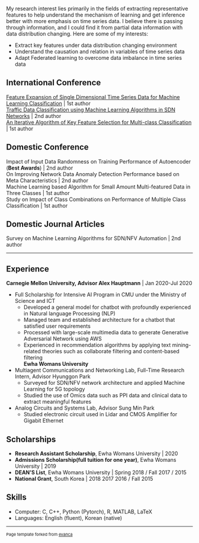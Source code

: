 <!--### Research Interests-->
My research interest lies primarily in the fields of extracting representative features to help understand the
mechanism of learning and get inference better with more emphasis on time series data. I believe there is
passing through information, and I could find it from partial data information with data distribution changing. Here
are some of my interests:

* Extract key features under data distribution changing environment
* Understand the causation and relation in variables of time series data
* Adapt Federated learning to overcome data imbalance in time series data

<!--### Publications-->
## International Conference
[Feature Expansion of Single Dimensional Time Series Data for Machine Learning Classification](/pdf/ICUFN2021.pdf)  | 1st author  
[Traffic Data Classification using Machine Learning Algorithms in SDN Networks](/pdf/ICTC2020.pdf)  | 2nd author  
[An Iterative Algorithm of Key Feature Selection for Multi-class Classification](/pdf/ICUFN2019.pdf)  | 1st author  

## Domestic Conference
Impact of Input Data Randomness on Training Performance of Autoencoder (**Best Awards**) | 2nd author\
On Improving Network Data Anomaly Detection Performance based on Meta Characteristics  | 2nd author\
Machine Learning based Algorithm for Small Amount Multi-featured Data in Three Classes  | 1st author\
Study on Impact of Class Combinations on Performance of Multiple Class Classification  | 1st author

## Domestic Journal Articles
Survey on Machine Learning Algorithms for SDN/NFV Automation  | 2nd author  

<!--
### Projects
- **Supervised Agile Machine Learning Techniques for Network Automation based on Network Data Analytic Function** | 2019–Present\
*meta information, deep learning, machine learning*
- **Language-Conditioning Processing System based on Connectionism Model and Machine Learning for Age-Related Language Impairment Prediction** | 2019–2020\
*linear regression, feature selection*
-->
---

## Experience
**Carnegie Mellon University, Advisor Alex Hauptmann** | Jan 2020-Jul 2020
- Full Scholarship for Intensive AI Program in CMU under the Ministry of Science and ICT
  * Developed a general model for chatbot with profoundly experienced in Natural language Processing (NLP)
  * Managed team and established architecture for a chatbot that satisfied user requirements
  * Processed with large-scale multimedia data to generate Generative Adversarial Network using AWS
  * Experienced in recommendation algorithms by applying text mining-related theories such as collaborate filtering
and content-based filtering\
**Ewha Womans University**
- Multiagent Communications and Networking Lab, Full-Time Research Intern, Advisor Hyunggon Park
  * Surveyed for SDN/NFV network architecture and applied Machine Learning for 5G topology
  * Studied the use of Omics data such as PPI data and clinical data to extract meaningful features
- Analog Circuits and Systems Lab, Advisor Sung Min Park
  * Studied electronic circuit used in Lidar and CMOS Amplifier for Gigabit Ethernet


## Scholarships
* **Research Assistant Scholarship**, Ewha Womans University  | 2020
* **Admissions Scholarship(full tuition for one year)**, Ewha Womans University | 2019
* **DEAN’S List**, Ewha Womans University | Spring 2018 / Fall 2017 / 2015
* **National Grant**, South Korea | 2018 2017 2016 / Fall 2015
## Skills
* Computer: C, C++, Python (Pytorch), R, MATLAB, LaTeX
* Languages: English (fluent), Korean (native)

---
<p style="font-size:11px">Page template forked from <a href="https://github.com/evanca/quick-portfolio">evanca</a></p>
<!-- Remove above link if you don't want to attibute -->
